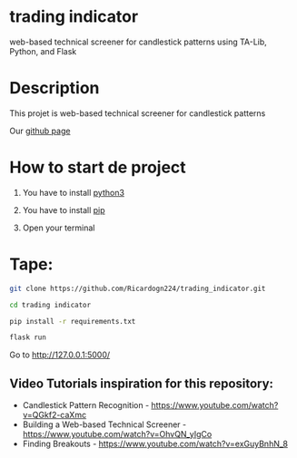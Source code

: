 # trading indicator 
web-based technical screener for candlestick patterns using TA-Lib, Python, and Flask

# Description 

This projet is web-based technical screener for candlestick patterns

Our [github page](https://ricardogn224.github.io/trading_indicator/)


# How to start de project

1)  You have to install [python3](https://www.python.org/downloads/)

2)  You have to install [pip](https://pip.pypa.io/en/stable/installation/)

3)  Open your terminal


 # Tape:
 ```bash
 git clone https://github.com/Ricardogn224/trading_indicator.git
 
 cd trading indicator 
 
 pip install -r requirements.txt
 
 flask run
  ```

Go to http://127.0.0.1:5000/


## Video Tutorials inspiration for this repository:

* Candlestick Pattern Recognition - https://www.youtube.com/watch?v=QGkf2-caXmc
* Building a Web-based Technical Screener - https://www.youtube.com/watch?v=OhvQN_yIgCo
* Finding Breakouts - https://www.youtube.com/watch?v=exGuyBnhN_8
